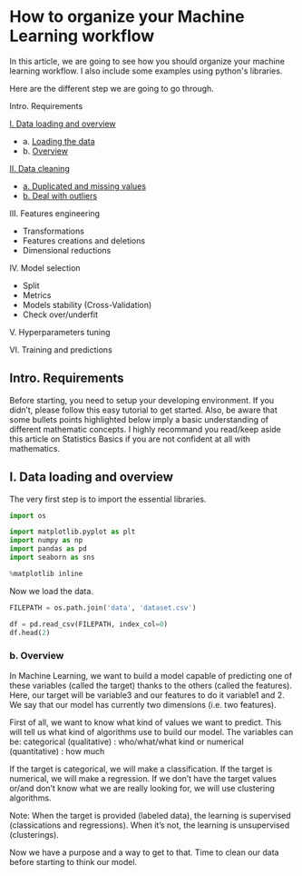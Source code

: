 # How to organize your Machine Learning workflow

In this article, we are going to see how you should organize your machine learning workflow. I also include some examples using python's libraries.

Here are the different step we are going to go through.

Intro. Requirements

[I. Data loading and overview](#one)
- a. [Loading the data](#one-a)
- b. [Overview](#one-b)

[II. Data cleaning](#two)
- [a. Duplicated and missing values](#two-a)
- [b. Deal with outliers](#two-b)

III. Features engineering  
- Transformations
- Features creations and deletions
- Dimensional reductions

IV. Model selection  
- Split
- Metrics
- Models stability (Cross-Validation)
- Check over/underfit

V. Hyperparameters tuning  

VI. Training and predictions  


## Intro. Requirements

Before starting, you need to setup your developing environment. If you didn’t, please follow this easy tutorial to get started.
Also, be aware that some bullets points highlighted below imply a basic understanding of different mathematic concepts. I highly recommand you read/keep aside this article on Statistics Basics if you are not confident at all with mathematics.


## I. Data loading and overview

The very first step is to import the essential libraries.

```python
import os

import matplotlib.pyplot as plt
import numpy as np
import pandas as pd
import seaborn as sns

%matplotlib inline
```

Now we load the data.

```python
FILEPATH = os.path.join('data', 'dataset.csv')

df = pd.read_csv(FILEPATH, index_col=0)
df.head(2)
```

### b. Overview

In Machine Learning, we want to build a model capable of predicting one of these variables (called the target) thanks to the others (called the features). Here, our target will be variable3 and our features to do it variable1 and 2. We say that our model has currently two dimensions (i.e. two features).

First of all, we want to know what kind of values we want to predict. This will tell us what kind of algorithms use to build our model. The variables can be:
categorical (qualitative) : who/what/what kind
or numerical (quantitative) : how much

If the target is categorical, we will make a classification. If the target is numerical, we will make a regression.
If we don’t have the target values or/and don’t know what we are really looking for, we will use clustering algorithms.

Note: When the target is provided (labeled data), the learning is supervised (classications and regressions). When it’s not, the learning is unsupervised (clusterings).

Now we have a purpose and a way to get to that. Time to clean our data before starting to think our model.
